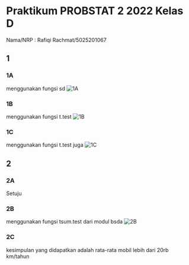 # Praktikum PROBSTAT 2 2022 Kelas D

Nama/NRP : Rafiqi Rachmat/5025201067

## 1

### 1A

menggunakan fungsi sd
![1A](https://media.discordapp.net/attachments/869563207658913802/980517028806946836/unknown.png)

### 1B

menggunakan fungsi t.test
![1B](https://media.discordapp.net/attachments/869563207658913802/980517288698576896/unknown.png)

### 1C

menggunakan fungsi t.test juga
![1C](https://media.discordapp.net/attachments/869563207658913802/980517431422377984/unknown.png)

## 2

### 2A

Setuju

### 2B

menggunakan fungsi tsum.test dari modul bsda
![2B](https://media.discordapp.net/attachments/869563207658913802/980517746167140462/unknown.png)

### 2C

kesimpulan yang didapatkan adalah rata-rata mobil lebih dari 20rb km/tahun
